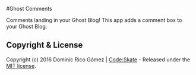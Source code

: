 #Ghost Comments

Comments landing in your Ghost Blog!
This app adds a comment box to your Ghost Blog.

## Copyright & License

Copyright (c) 2016 Dominic Rico Gómez  | [Code:Skate](https://www.code-skate.com) - Released under the [MIT license](LICENSE).
